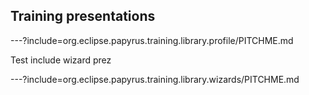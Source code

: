 ## Training presentations

---?include=org.eclipse.papyrus.training.library.profile/PITCHME.md

Test include wizard prez

---?include=org.eclipse.papyrus.training.library.wizards/PITCHME.md


